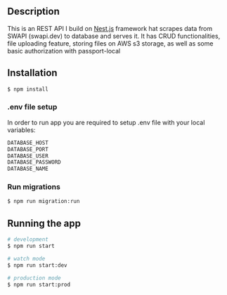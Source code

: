 ## Description

This is an REST API I build on [Nest.js](https://github.com/nestjs/nest) framework hat scrapes data from SWAPI (swapi.dev) to database and serves it. It has CRUD functionalities, file uploading feature, storing files on AWS s3 storage, as well as some basic authorization with  passport-local

## Installation

```bash
$ npm install
```

### .env file setup 
In order to run app you are required to setup .env file with your local variables:
```bash
DATABASE_HOST
DATABASE_PORT
DATABASE_USER
DATABASE_PASSWORD
DATABASE_NAME
```

### Run migrations

```bash
$ npm run migration:run
```

## Running the app

```bash
# development
$ npm run start

# watch mode
$ npm run start:dev

# production mode
$ npm run start:prod
```
